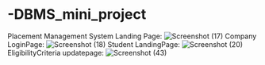 # -DBMS_mini_project
Placement Management System
Landing Page:
![Screenshot (17)](https://github.com/Shobith16/-DBMS_mini_project/assets/96403075/4ac8262e-75cb-4459-bfa7-22da590c7f04)
Company LoginPage:
![Screenshot (18)](https://github.com/Shobith16/-DBMS_mini_project/assets/96403075/e6e253fa-c7d1-4958-bf30-08ffe5b28428)
Student LandingPage:
![Screenshot (20)](https://github.com/Shobith16/-DBMS_mini_project/assets/96403075/c05bacaf-8aa1-49c2-9477-e73ef11589ef)
EligibilityCriteria updatepage:
![Screenshot (43)](https://github.com/Shobith16/-DBMS_mini_project/assets/96403075/46c833ab-8144-4222-be72-53249697a7bf)
